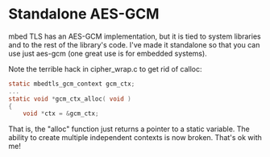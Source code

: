 # Standalone AES-GCM
mbed TLS has an AES-GCM implementation, but it is tied to system libraries and to the rest of the library's code. I've made it standalone so that you can use just aes-gcm (one great use is for embedded systems).

Note the terrible hack in cipher_wrap.c to get rid of calloc:

```c
static mbedtls_gcm_context gcm_ctx;
...
static void *gcm_ctx_alloc( void )
{
    void *ctx = &gcm_ctx;
```

That is, the "alloc" function just returns a pointer to a static variable. The ability to create multiple independent contexts is now broken. That's ok with me!
